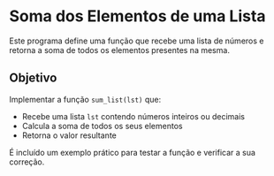 # Soma dos Elementos de uma Lista

Este programa define uma função que recebe uma lista de números e retorna a soma de todos os elementos presentes na mesma.

## Objetivo

Implementar a função `sum_list(lst)` que:

- Recebe uma lista `lst` contendo números inteiros ou decimais
- Calcula a soma de todos os seus elementos
- Retorna o valor resultante

É incluído um exemplo prático para testar a função e verificar a sua correção.